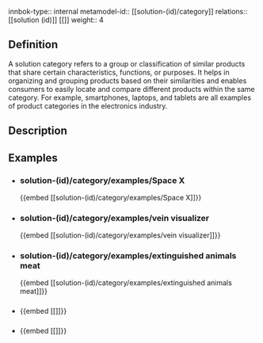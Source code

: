 
innbok-type:: internal
metamodel-id:: [[solution-(id)/category]]
relations:: [[solution (id)]] [[]]
weight:: 4

## Definition
A solution category refers to a group or classification of similar products that share certain characteristics, functions, or purposes. It helps in organizing and grouping products based on their similarities and enables consumers to easily locate and compare different products within the same category. For example, smartphones, laptops, and tablets are all examples of product categories in the electronics industry.
## Description
## Examples
- ### solution-(id)/category/examples/Space X
  {{embed [[solution-(id)/category/examples/Space X]]}}
- ### solution-(id)/category/examples/vein visualizer
  {{embed [[solution-(id)/category/examples/vein visualizer]]}}
- ### solution-(id)/category/examples/extinguished animals meat
  {{embed [[solution-(id)/category/examples/extinguished animals meat]]}}
- ### 
  {{embed [[]]}}
- ### 
  {{embed [[]]}}


